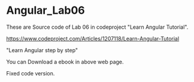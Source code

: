 # Angular_Lab06
These are Source code of Lab 06 in codeproject "Learn Angular Tutorial".

https://www.codeproject.com/Articles/1207118/Learn-Angular-Tutorial

"Learn Angular step by step"

You can Download a ebook in above web page.


Fixed code version.
